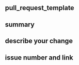 pull_request_template
------------------------

## summary

## describe your change

## issue number and link
